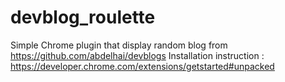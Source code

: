 # devblog_roulette
Simple Chrome plugin that display random blog from https://github.com/abdelhai/devblogs
Installation instruction : https://developer.chrome.com/extensions/getstarted#unpacked
